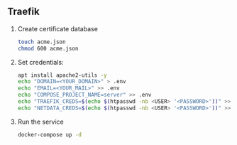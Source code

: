 ## Traefik

1. Create certificate database
   ``` bash
   touch acme.json
   chmod 600 acme.json
   ```

1. Set credentials:
   ``` bash
   apt install apache2-utils -y
   echo "DOMAIN=<YOUR_DOMAIN>" > .env
   echo "EMAIL=<YOUR_MAIL>" >> .env
   echo "COMPOSE_PROJECT_NAME=server" >> .env
   echo "TRAEFIK_CREDS=$(echo $(htpasswd -nb <USER> '<PASSWORD>'))" >> .env
   echo "NETDATA_CREDS=$(echo $(htpasswd -nb <USER> '<PASSWORD>'))" >> .env
   ```

1. Run the service
   ``` bash
   docker-compose up -d
   ```

